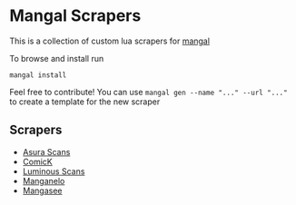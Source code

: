 # Mangal Scrapers

This is a collection of custom lua scrapers for [mangal](https://github.com/metafates/mangal)

To browse and install run

    mangal install

Feel free to contribute! You can use `mangal gen --name "..." --url "..."` to create a template for the new scraper

## Scrapers

- [Asura Scans](scrapers/AsuraScans.lua)
- [ComicK](scrapers/ComicK.lua)
- [Luminous Scans](scrapers/LuminousScans.lua)
- [Manganelo](scrapers/Manganelo.lua)
- [Mangasee](scrapers/Mangasee.lua)
